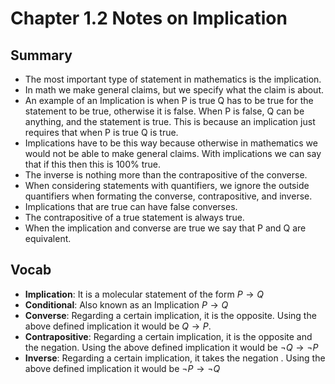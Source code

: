 # Chapter 1.2 Notes on Implication

## Summary
- The most important type of statement in mathematics is the implication.
- In math we make general claims, but we specify what the claim is about. 
- An example of an Implication is when P is true Q has to be true for the statement to be true, otherwise it is false. When P is false, Q can be anything, and the statement is true. This is because an implication just requires that when P is true Q is true.
- Implications have to be this way because otherwise in mathematics we would not be able to make general claims. With implications we can say that if this then this is 100% true. 
- The inverse is nothing more than the contrapositive of the converse.
- When considering statements with quantifiers, we ignore the outside quantifiers when formating the converse, contrapositive, and inverse.
- Implications that are true can have false converses.
- The contrapositive of a true statement is always true.
- When the implication and converse are true we say that P and Q are equivalent. 

## Vocab
- **Implication**: It is a molecular statement of the form $P \rightarrow Q$
- **Conditional**: Also known as an Implication $P \rightarrow Q$
- **Converse**: Regarding a certain implication, it is the opposite. Using the above defined implication it would be $Q \rightarrow P$.
- **Contrapositive**: Regarding a certain implication, it is the opposite and the negation. Using the above defined implication it would be $\neg Q \rightarrow \neg P$
- **Inverse**: Regarding a certain implication, it takes the negation . Using the above defined implication it would be  $\neg P \rightarrow \neg Q$
